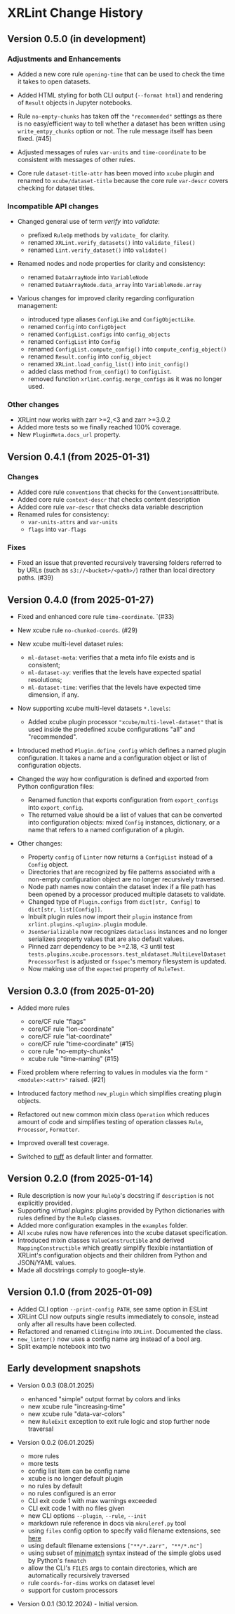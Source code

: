 # XRLint Change History

## Version 0.5.0 (in development)

### Adjustments and Enhancements

- Added a new core rule `opening-time` that can be used to check the
  time it takes to open datasets.

- Added HTML styling for both CLI output (`--format html`) and rendering
  of `Result` objects in Jupyter notebooks.

- Rule `no-empty-chunks` has taken off the `"recommended"` settings 
  as there is no easy/efficient way to tell whether a dataset has 
  been written using `write_emtpy_chunks` option or not.
  The rule message itself has been fixed. (#45) 

- Adjusted messages of rules `var-units` and `time-coordinate` 
  to be consistent with messages of other rules.

- Core rule `dataset-title-attr` has been moved into `xcube` plugin
  and renamed to `xcube/dataset-title` because the core rule `var-descr` 
  covers checking for dataset titles.

### Incompatible API changes

- Changed general use of term _verify_ into _validate_: 
  - prefixed `RuleOp` methods by `validate_` for clarity.
  - renamed `XRLint.verify_datasets()` into `validate_files()`
  - renamed `Lint.verify_dataset()` into `validate()`

- Renamed nodes and node properties for clarity and consistency:
  - renamed `DataArrayNode` into `VariableNode`
  - renamed `DataArrayNode.data_array` into `VariableNode.array`

- Various changes for improved clarity regarding configuration management:
  - introduced type aliases `ConfigLike` and `ConfigObjectLike`.
  - renamed `Config` into `ConfigObject` 
  - renamed `ConfigList.configs` into `config_objects` 
  - renamed `ConfigList` into `Config` 
  - renamed `ConfigList.compute_config()` into `compute_config_object()` 
  - renamed `Result.config` into `config_object` 
  - renamed `XRLint.load_config_list()` into `init_config()`
  - added class method `from_config()` to `ConfigList`.
  - removed function `xrlint.config.merge_configs` as it was no longer used.

### Other changes

- XRLint now works with zarr >=2,<3 and zarr >=3.0.2
- Added more tests so we finally reached 100% coverage.
- New `PluginMeta.docs_url` property.

## Version 0.4.1 (from 2025-01-31)

### Changes

- Added core rule `conventions` that checks for the `Conventions`attribute.
- Added core rule `context-descr` that checks content description
- Added core rule `var-descr` that checks data variable description
- Renamed rules for consistency:
  -  `var-units-attrs` and `var-units`  
  -  `flags` into `var-flags`  

### Fixes

- Fixed an issue that prevented recursively traversing folders referred 
  to by URLs (such as `s3://<bucket>/<path>/`) rather than local directory 
  paths. (#39)

## Version 0.4.0 (from 2025-01-27)

- Fixed and enhanced core rule `time-coordinate`. `(#33)
- New xcube rule `no-chunked-coords`. (#29)
- New xcube multi-level dataset rules:
  - `ml-dataset-meta`: verifies that a meta info file exists and is consistent;
  - `ml-dataset-xy`: verifies that the levels have expected spatial resolutions;
  - `ml-dataset-time`: verifies that the levels have expected time dimension, if any.
- Now supporting xcube multi-level datasets `*.levels`:
  - Added xcube plugin processor `"xcube/multi-level-dataset"` that is used
    inside the predefined xcube configurations "all" and "recommended".
- Introduced method `Plugin.define_config` which defines a named plugin
  configuration. It takes a name and a configuration object or list of 
  configuration objects.
- Changed the way how configuration is defined and exported from
  Python configuration files:
  - Renamed function that exports configuration from `export_configs` 
    into `export_config`.
  - The returned value should be a list of values that can be 
    converted into configuration objects: mixed `Config` instances,
    dictionary, or a name that refers to a named configuration of a plugin.

- Other changes:
  - Property `config` of `Linter` now returns a `ConfigList` instead 
    of a `Config` object.  
  - Directories that are recognized by file patterns associated with a non-empty 
    configuration object are no longer recursively traversed.
  - Node path names now contain the dataset index if a file path 
    has been opened by a processor produced multiple 
    datasets to validate.
  - Changed type of `Plugin.configs` from `dict[str, Config]` to 
    `dict[str, list[Config]]`.
  - Inbuilt plugin rules now import their `plugin` instance from
    `xrlint.plugins.<plugin>.plugin` module.
  - `JsonSerializable` now recognizes `dataclass` instances and no longer
    serializes property values that are also default values.
  - Pinned zarr dependency to be >=2.18, <3 until test
    `tests.plugins.xcube.processors.test_mldataset.MultiLevelDatasetProcessorTest`
    is adjusted or `fsspec`'s memory filesystem is updated.
  - Now making use of the `expected` property of `RuleTest`.

## Version 0.3.0 (from 2025-01-20)

- Added more rules
  - core/CF rule "flags"
  - core/CF rule "lon-coordinate"
  - core/CF rule "lat-coordinate"
  - core/CF rule "time-coordinate"  (#15)
  - core rule "no-empty-chunks"
  - xcube rule "time-naming"  (#15)

- Fixed problem where referring to values in modules via 
  the form `"<module>:<attr>"` raised. (#21)

- Introduced factory method `new_plugin` which simplifies
  creating plugin objects.

- Refactored out new common mixin class `Operation`
  which reduces amount of code and simplifies testing
  of operation classes `Rule`, `Processor`, `Formatter`.

- Improved overall test coverage.

- Switched to [ruff](https://docs.astral.sh/ruff/) 
  as default linter and formatter.


## Version 0.2.0 (from 2025-01-14)

- Rule description is now your `RuleOp`'s docstring
  if `description` is not explicitly provided.
- Supporting _virtual plugins_: plugins provided by Python 
  dictionaries with rules defined by the `RuleOp` classes.
- Added more configuration examples in the `examples` folder.
- All `xcube` rules now have references into the 
  xcube dataset specification.
- Introduced mixin classes `ValueConstructible` and 
  derived `MappingConstructible` which greatly simplify
  flexible instantiation of XRLint's configuration objects 
  and their children from Python and JSON/YAML values.
- Made all docstrings comply to google-style.

## Version 0.1.0 (from 2025-01-09)

- Added CLI option `--print-config PATH`, see same option in ESLint
- XRLint CLI now outputs single results immediately to console,
  instead only after all results have been collected.
- Refactored and renamed `CliEngine` into `XRLint`. Documented the class.
- `new_linter()` now uses a config name arg instead of a bool arg.
- Split example notebook into two


## Early development snapshots

- Version 0.0.3 (08.01.2025)
  - enhanced "simple" output format by colors and links 
  - new xcube rule "increasing-time"
  - new xcube rule "data-var-colors"
  - new `RuleExit` exception to exit rule logic and 
    stop further node traversal

- Version 0.0.2 (06.01.2025) 
  - more rules
  - more tests
  - config list item can be config name
  - xcube is no longer default plugin
  - no rules by default
  - no rules configured is an error
  - CLI exit code 1 with max warnings exceeded 
  - CLI exit code 1 with no files given
  - new CLI options `--plugin`, `--rule`, `--init`
  - markdown rule reference in docs via `mkruleref.py` tool
  - using `files` config option to specify valid filename extensions, see
    [here](https://eslint.org/docs/latest/use/configure/configuration-files#specifying-files-with-arbitrary-extensions)
  - using default filename extensions `["**/*.zarr", "**/*.nc"]`
  - using subset of [minimatch](https://github.com/isaacs/minimatch) 
    syntax instead of the simple globs used by Python's `fnmatch`
  - allow the CLI's `FILES` args to contain directories, which are 
    automatically recursively traversed
  - rule `coords-for-dims` works on dataset level
  - support for custom processors
  
- Version 0.0.1 (30.12.2024) - Initial version. 
